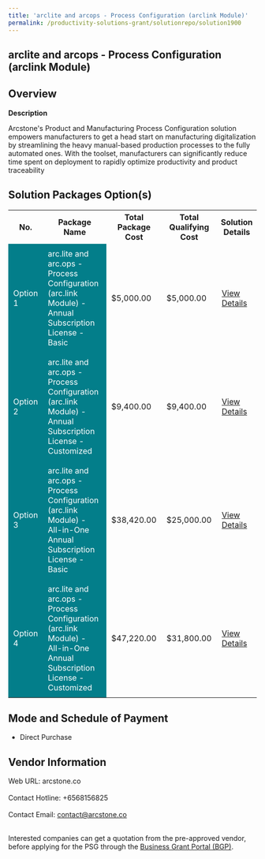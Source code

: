 ```yaml
---
title: 'arclite and arcops - Process Configuration (arclink Module)'
permalink: /productivity-solutions-grant/solutionrepo/solution1900
---
```


## arclite and arcops - Process Configuration (arclink Module)

## Overview

**Description**

Arcstone's Product and Manufacturing Process Configuration solution empowers manufacturers to get a head start on manufacturing digitalization by streamlining the heavy manual-based production processes to the fully automated ones. With the toolset, manufacturers can significantly reduce time spent on deployment to rapidly optimize productivity and product traceability

## Solution Packages Option(s)

<table>
<tr>
<th><b>No.</b></th>
<th><b>Package Name</b></th>
<th><b>Total Package Cost</b></th>
<th><b>Total Qualifying Cost</b></th>
<th><b>Solution Details</b></th>
</tr>
<tr>
<td style='padding: 10px; background-color: #037E8A; color: #FFFFFF;'>Option 1</td>
<td style='padding: 10px; background-color: #037E8A; color: #FFFFFF;'>arc.lite and arc.ops - Process Configuration (arc.link Module) - Annual Subscription License - Basic</td>
<td style='padding: 10px;'>$5,000.00</td>
<td style='padding: 10px;'>$5,000.00</td>
<td style='padding: 10px;'><a href='https://www.gobusiness.gov.sg/images/psg/Process_Configuration_20200864_Desensitised_Annex_3_Part_1.pdf' target='_blank'>View Details</a></td>
</tr>
<tr>
<td style='padding: 10px; background-color: #037E8A; color: #FFFFFF;'>Option 2</td>
<td style='padding: 10px; background-color: #037E8A; color: #FFFFFF;'>arc.lite and arc.ops - Process Configuration (arc.link Module) - Annual Subscription License - Customized</td>
<td style='padding: 10px;'>$9,400.00</td>
<td style='padding: 10px;'>$9,400.00</td>
<td style='padding: 10px;'><a href='https://www.gobusiness.gov.sg/images/psg/Process_Configuration_20200864_Desensitised_Annex_3_Part_2.pdf' target='_blank'>View Details</a></td>
</tr>
<tr>
<td style='padding: 10px; background-color: #037E8A; color: #FFFFFF;'>Option 3</td>
<td style='padding: 10px; background-color: #037E8A; color: #FFFFFF;'>arc.lite and arc.ops - Process Configuration (arc.link Module) - All-in-One Annual Subscription License - Basic</td>
<td style='padding: 10px;'>$38,420.00</td>
<td style='padding: 10px;'>$25,000.00</td>
<td style='padding: 10px;'><a href='https://www.gobusiness.gov.sg/images/psg/Process_Configuration_20200864_Desensitised_Annex_3_Part_3.pdf' target='_blank'>View Details</a></td>
</tr>
<tr>
<td style='padding: 10px; background-color: #037E8A; color: #FFFFFF;'>Option 4</td>
<td style='padding: 10px; background-color: #037E8A; color: #FFFFFF;'>arc.lite and arc.ops - Process Configuration (arc.link Module) - All-in-One Annual Subscription License - Customized</td>
<td style='padding: 10px;'>$47,220.00</td>
<td style='padding: 10px;'>$31,800.00</td>
<td style='padding: 10px;'><a href='https://www.gobusiness.gov.sg/images/psg/Process_Configuration_20200864_Desensitised_Annex_3_Part_4.pdf' target='_blank'>View Details</a></td>
</tr>
</table>

## Mode and Schedule of Payment

 - Direct Purchase

## Vendor Information

 Web URL: arcstone.co <br><br>Contact Hotline: +6568156825 <br><br>Contact Email: contact@arcstone.co <br><br>

Interested companies can get a quotation from the pre-approved vendor, before applying for the PSG through the <a href='https://www.businessgrants.gov.sg/' target='_blank' rel='noopener'>Business Grant Portal (BGP)</a>.

<script src="/jquery/resize-tables.js"></script>
